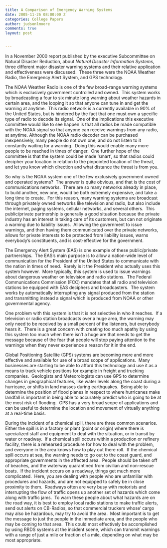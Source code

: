 ```yaml
---
title: A Comparison of Emergency Warning Systems
date: 2005-11-26 08:00:00 Z
categories: College Papers
author: judsonlmoore
comments: true
layout: post


---
```


In a November 2000 report published by the executive Subcommittee on Natural Disaster Reduction, about _Natural Disaster Information Systems_, three different major disaster warning systems and their relative application and effectiveness were discussed.  These three were the NOAA Weather Radio, the Emergency Alert System, and GPS technology.

The NOAA Weather Radio is one of the few broad-range warning systems which is exclusively government controlled and owned.  This system works by broadcasting a four to six minute long warning about weather hazards in certain area, and the looping it so that anyone can tune in and get the warning at anytime.  This radio network is a currently available in 90% of the United States, but is hindered by the fact that one must own a specific type of radio to decode its signal.  One of the implications this executive committee would like to see happen is that all radios be made compatible with the NOAA signal so that anyone can receive warnings from any radio, at anytime. Although the NOAA radio decoder can be purchased inexpensively, many people do not own one, and do not listen to it constantly waiting for a warning.  Doing this would enable many more people to be reached in times of danger.  One further hope of the committee is that the system could be made ‘smart’, so that radios could decipher your location in relation to the pinpointed location of the threat, and let you know which direction and what distance the threat is from you.

So why is the NOAA system one of the few exclusively government owned and operated systems?  The answer is quite obvious, and that is the cost of communications networks.  There are so many networks already in place, to build another, new one, would be both extremely expensive, and take a long time to create.  For this reason, many warning systems are broadcast through privately owned networks like television and radio, but also include the internet, paging systems, cellular networks, and several others.  This public/private partnership is generally a good situation because the private industry has an interest in taking care of its customers, but can not originate a warning due to liability issues.  Allowing the government to issue warnings, and then having them communicated over the private networks, allows for private interests to be protected from liability issues, warns everybody’s constituents, and is cost-effective for the government.

The Emergency Alert System (EAS) is one example of these public/private partnerships.  The EAS’s main purpose is to allow a nation-wide level of communication for the President of the United States to communicate with the nation in times of need.  Rarely is it the President who actually uses this system however.  More typically, this system is used to issue warnings about dangerous weather on television and radio stations.  The Federal Communications Commission (FCC) mandates that all radio and television stations be equipped with EAS deciphers and broadcasters.  The system works by automatically interrupting any signal produced from the station and transmitting instead a signal which is produced from NOAA or other governmental agency.

One problem with this system is that it is not selective in who it reaches.  If a television or radio station broadcasts over a huge area, the warning may only need to be received by a small percent of the listeners, but everybody hears it.  There is a great concern with creating too much apathy by using this system too much when there isn’t a huge are that needs to get the message because of the fear that people will stop paying attention to the warnings when they never experience a reason for it in the end.

Global Positioning Satellite (GPS) systems are becoming more and more effective and available for use of a broad scope of applications.  Many businesses are starting to be able to afford this technology and use it as a means to track vehicle positions for example in freight and trucking companies.  Geologists and Meteorologists can use GPS to determine changes in geographical features, like water levels along the coast during a hurricane, or shifts in land masses during earthquakes.  Being able to determine the position of flood planes in respect to where hurricanes make landfall is important in being able to accurately predict who is going to be at the most risk of flooding.  GPS has a very broad scope of applications and can be useful to determine the location and movement of virtually anything at a real-time basis.

During the incident of a chemical spill, there are three common scenarios.  Either the spill is in a factory or plant (point or origin) where there is specialized staff and equipment to deal with the situation, or in transit by water or roadway.  If a chemical spill occurs within a production or refinery facility, there is a rehearsed procedure for how to deal with the problem, and everyone in the area knows how to play out there roll.  If the chemical spill occurs at sea, the warning needs to go out to the coast guard, and appropriate governments in the affected area.  People should be taken off of beaches, and the waterway quarantined from civilian and non-rescue boats.  If the incident occurs on a roadway, things get much more complicated.  Here, you are dealing with people who are unfamiliar with procedures and hazards, and are not equipped to safely be in close proximity to them.  Roadways often are very busy with motorists and interrupting the flow of traffic opens up another set of hazards which come along with traffic jams.  To warn these people about what hazards are on the road way, it is best to employ local radio stations to make traffic alerts, send out alerts on CB-Radios, so that commercial truckers whose’ cargo may also be hazardous, may try to avoid the area.  Most important is to get the message to just the people in the immediate area, and the people who may be coming to that area.  This could most effectively be accomplished by using RBDS systems at the incident scene, which can transmit warnings with a range of just a mile or fraction of a mile, depending on what may be most appropriate.
